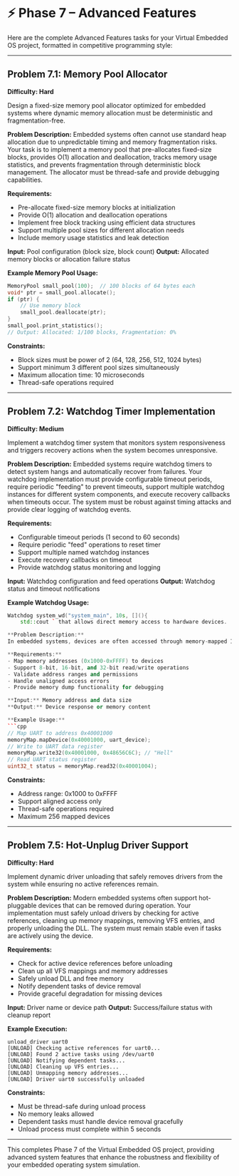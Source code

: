 # ⚡ Phase 7 – Advanced Features

Here are the complete Advanced Features tasks for your Virtual Embedded OS project, formatted in competitive programming style:

---

## **Problem 7.1: Memory Pool Allocator**

**Difficulty: Hard**

Design a fixed-size memory pool allocator optimized for embedded systems where dynamic memory allocation must be deterministic and fragmentation-free.

**Problem Description:**
Embedded systems often cannot use standard heap allocation due to unpredictable timing and memory fragmentation risks. Your task is to implement a memory pool that pre-allocates fixed-size blocks, provides O(1) allocation and deallocation, tracks memory usage statistics, and prevents fragmentation through deterministic block management. The allocator must be thread-safe and provide debugging capabilities.

**Requirements:**
- Pre-allocate fixed-size memory blocks at initialization
- Provide O(1) allocation and deallocation operations
- Implement free block tracking using efficient data structures
- Support multiple pool sizes for different allocation needs
- Include memory usage statistics and leak detection

**Input:** Pool configuration (block size, block count)
**Output:** Allocated memory blocks or allocation failure status

**Example Memory Pool Usage:**
```cpp
MemoryPool small_pool(100);  // 100 blocks of 64 bytes each
void* ptr = small_pool.allocate();
if (ptr) {
    // Use memory block
    small_pool.deallocate(ptr);
}
small_pool.print_statistics();
// Output: Allocated: 1/100 blocks, Fragmentation: 0%
```

**Constraints:**
- Block sizes must be power of 2 (64, 128, 256, 512, 1024 bytes)
- Support minimum 3 different pool sizes simultaneously
- Maximum allocation time: 10 microseconds
- Thread-safe operations required

---

## **Problem 7.2: Watchdog Timer Implementation**

**Difficulty: Medium**

Implement a watchdog timer system that monitors system responsiveness and triggers recovery actions when the system becomes unresponsive.

**Problem Description:**
Embedded systems require watchdog timers to detect system hangs and automatically recover from failures. Your watchdog implementation must provide configurable timeout periods, require periodic "feeding" to prevent timeouts, support multiple watchdog instances for different system components, and execute recovery callbacks when timeouts occur. The system must be robust against timing attacks and provide clear logging of watchdog events.

**Requirements:**
- Configurable timeout periods (1 second to 60 seconds)
- Require periodic "feed" operations to reset timer
- Support multiple named watchdog instances
- Execute recovery callbacks on timeout
- Provide watchdog status monitoring and logging

**Input:** Watchdog configuration and feed operations
**Output:** Watchdog status and timeout notifications

**Example Watchdog Usage:**
```cpp
Watchdog system_wd("system_main", 10s, [](){
    std::cout ` that allows direct memory access to hardware devices.

**Problem Description:**
In embedded systems, devices are often accessed through memory-mapped I/O where specific memory addresses correspond to device registers. Your task is to create a virtual memory space where reading from or writing to specific addresses automatically triggers the corresponding device operations. This creates a realistic simulation of how bare-metal embedded systems work.

**Requirements:**
- Map memory addresses (0x1000-0xFFFF) to devices
- Support 8-bit, 16-bit, and 32-bit read/write operations
- Validate address ranges and permissions
- Handle unaligned access errors
- Provide memory dump functionality for debugging

**Input:** Memory address and data size
**Output:** Device response or memory content

**Example Usage:**
```cpp
// Map UART to address 0x40001000
memoryMap.mapDevice(0x40001000, uart_device);
// Write to UART data register
memoryMap.write32(0x40001000, 0x48656C6C); // "Hell"
// Read UART status register  
uint32_t status = memoryMap.read32(0x40001004);
```

**Constraints:**
- Address range: 0x1000 to 0xFFFF
- Support aligned access only
- Thread-safe operations required
- Maximum 256 mapped devices

---

## **Problem 7.5: Hot-Unplug Driver Support**

**Difficulty: Hard**

Implement dynamic driver unloading that safely removes drivers from the system while ensuring no active references remain.

**Problem Description:**
Modern embedded systems often support hot-pluggable devices that can be removed during operation. Your implementation must safely unload drivers by checking for active references, cleaning up memory mappings, removing VFS entries, and properly unloading the DLL. The system must remain stable even if tasks are actively using the device.

**Requirements:**
- Check for active device references before unloading
- Clean up all VFS mappings and memory addresses
- Safely unload DLL and free memory
- Notify dependent tasks of device removal
- Provide graceful degradation for missing devices

**Input:** Driver name or device path
**Output:** Success/failure status with cleanup report

**Example Execution:**
```
unload_driver uart0
[UNLOAD] Checking active references for uart0...
[UNLOAD] Found 2 active tasks using /dev/uart0
[UNLOAD] Notifying dependent tasks...
[UNLOAD] Cleaning up VFS entries...
[UNLOAD] Unmapping memory addresses...
[UNLOAD] Driver uart0 successfully unloaded
```

**Constraints:**
- Must be thread-safe during unload process
- No memory leaks allowed
- Dependent tasks must handle device removal gracefully
- Unload process must complete within 5 seconds

---

This completes Phase 7 of the Virtual Embedded OS project, providing advanced system features that enhance the robustness and flexibility of your embedded operating system simulation.